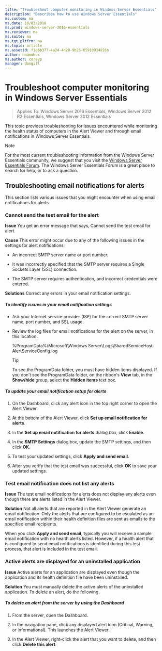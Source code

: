 ```yaml
---
title: "Troubleshoot computer monitoring in Windows Server Essentials"
description: "Describes how to use Windows Server Essentials"
ms.custom: na
ms.date: 10/03/2016
ms.prod: windows-server-2016-essentials
ms.reviewer: na
ms.suite: na
ms.tgt_pltfrm: na
ms.topic: article
ms.assetid: f1e6b377-4a24-4d28-9b25-05910914826b
author: nnamuhcs
ms.author: coreyp
manager: dongill
---
```


# Troubleshoot computer monitoring in Windows Server Essentials

>Applies To: Windows Server 2016 Essentials, Windows Server 2012 R2 Essentials, Windows Server 2012 Essentials

This topic provides troubleshooting for issues encountered while monitoring the health status of computers in the Alert Viewer and through email notifications in  Windows Server Essentials.  
  
> [!NOTE]
>  For the most current troubleshooting information from the  Windows Server Essentials community, we suggest that you visit the [Windows Server Essentials Forum](https://social.technet.microsoft.com/Forums/winserveressentials/threads). The Windows Server Essentials Forum is a great place to search for help, or to ask a question.  
  
##  <a name="BKMK_TS"></a> Troubleshooting email notifications for alerts  
 This section lists various issues that you might encounter when using email notifications for alerts.  
  
### Cannot send the test email for the alert  
 **Issue** You get an error message that says, Cannot send the test email for alert.  
  
 **Cause** This error might occur due to any of the following issues in the settings for alert notifications:  
  
-   An incorrect SMTP server name or port number.  
  
-   It was incorrectly specified that the SMTP server requires a Single Sockets Layer (SSL) connection.  
  
-   The SMTP server requires authentication, and incorrect credentials were entered.  
  
 **Solutions** Correct any errors in your email notification settings.  
  
##### To identify issues in your email notification settings  
  
-   Ask your Internet service provider (ISP) for the correct SMTP server name, port number, and SSL usage.  
  
-   Review the log files for email notifications for the alert on the server, in this location:  
  
     %ProgramData%\Microsoft\Windows Server\Logs\SharedServiceHost-AlertServiceConfig.log  
  
    > [!TIP]
    >  To see the ProgramData folder, you must have hidden items displayed. If you don't see the ProgramData folder, on the ribbon's **View** tab, in the **Show/hide** group, select the **Hidden items** text box.  
  
##### To update your email notification setup for alerts  
  
1.  On the Dashboard, click any alert icon in the top right corner to open the Alert Viewer.  
  
2.  At the bottom of the Alert Viewer, click **Set up email notification for alerts**.  
  
3.  In the **Set up email notification for alerts** dialog box, click **Enable**.  
  
4.  In the **SMTP Settings** dialog box, update the SMTP settings, and then click **OK**.  
  
5.  To test your updated settings, click **Apply and send email**.  
  
6.  After you verify that the test email was successful, click **OK** to save your updated settings.  
  
### Test email notification does not list any alerts  
 **Issue** The test email notifications for alerts does not display any alerts even though there are alerts listed in the Alert Viewer.  
  
 **Solution** Not all alerts that are reported in the Alert Viewer generate an email notification. Only the alerts that are configured to be escalated as an email notification within their health definition files are sent as emails to the specified email recipients.  
  
 When you click **Apply and send email**, typically you will receive a sample email notification with no health alerts listed. However, if a health alert that is configured to send email notifications is identified during this test process, that alert is included in the test email.  
  
### Active alerts are displayed for an uninstalled application  
 **Issue** Active alerts for an application are displayed even though the application and its health definition file have been uninstalled.  
  
 **Solution** You must manually delete the active alerts of the uninstalled application. To delete an alert, do the following.  
  
##### To delete an alert from the server by using the Dashboard  
  
1.  From the server, open the Dashboard.  
  
2.  In the navigation pane, click any displayed alert icon (Critical, Warning, or Informational). This launches the Alert Viewer.  
  
3.  In the Alert Viewer, right-click the alert that you want to delete, and then click **Delete this alert**.
